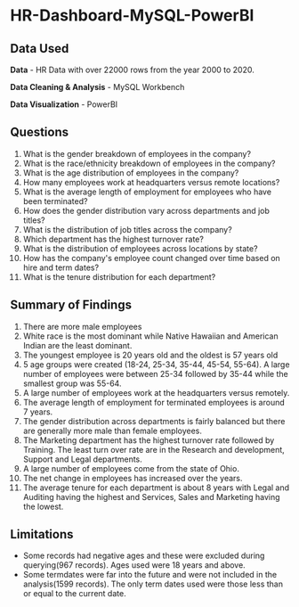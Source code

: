 # HR-Dashboard-MySQL-PowerBI
## Data Used

**Data** - HR Data with over 22000 rows from the year 2000 to 2020.

**Data Cleaning & Analysis** - MySQL Workbench

**Data Visualization** - PowerBI

## Questions

1. What is the gender breakdown of employees in the company?
2. What is the race/ethnicity breakdown of employees in the company?
3. What is the age distribution of employees in the company?
4. How many employees work at headquarters versus remote locations?
5. What is the average length of employment for employees who have been terminated?
6. How does the gender distribution vary across departments and job titles?
7. What is the distribution of job titles across the company?
8. Which department has the highest turnover rate?
9. What is the distribution of employees across locations by state?
10. How has the company's employee count changed over time based on hire and term dates?
11. What is the tenure distribution for each department?

## Summary of Findings
 1. There are more male employees
 2. White race is the most dominant while Native Hawaiian and American Indian are the least dominant.
 3. The youngest employee is 20 years old and the oldest is 57 years old
 4. 5 age groups were created (18-24, 25-34, 35-44, 45-54, 55-64). A large number of employees were between 25-34 followed by 35-44 while the smallest group was 55-64.
 5. A large number of employees work at the headquarters versus remotely.
 6. The average length of employment for terminated employees is around 7 years.
 7. The gender distribution across departments is fairly balanced but there are generally more male than female employees.
 8. The Marketing department has the highest turnover rate followed by Training. The least turn over rate are in the Research and development, Support and Legal departments.
 9. A large number of employees come from the state of Ohio.
 10. The net change in employees has increased over the years.
 11. The average tenure for each department is about 8 years with Legal and Auditing having the highest and Services, Sales and Marketing having the lowest.

## Limitations

- Some records had negative ages and these were excluded during querying(967 records). Ages used were 18 years and above.
- Some termdates were far into the future and were not included in the analysis(1599 records). The only term dates used were those less than or equal to the current date.
